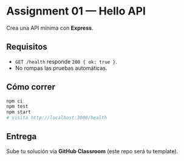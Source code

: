 # Assignment 01 — Hello API

Crea una API mínima con **Express**.

## Requisitos
- `GET /health` responde `200 { ok: true }`.
- No rompas las pruebas automáticas.

## Cómo correr
```bash
npm ci
npm test
npm start
# visita http://localhost:3000/health
```

## Entrega
Sube tu solución vía **GitHub Classroom** (este repo será tu template).
